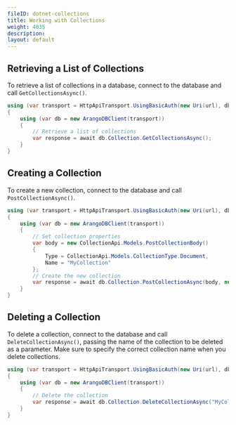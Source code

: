 ```yaml
---
fileID: dotnet-collections
title: Working with Collections
weight: 4035
description: 
layout: default
---
```

## Retrieving a List of Collections

To retrieve a list of collections in a database, connect to the database and
call `GetCollectionsAsync()`.

```csharp
using (var transport = HttpApiTransport.UsingBasicAuth(new Uri(url), dbName, username, password))
{
    using (var db = new ArangoDBClient(transport))
    {
        // Retrieve a list of collections
        var response = await db.Collection.GetCollectionsAsync();
    }
}
```

## Creating a Collection

To create a new collection, connect to the database and call `PostCollectionAsync()`.

```csharp
using (var transport = HttpApiTransport.UsingBasicAuth(new Uri(url), dbName, username, password))
{
    using (var db = new ArangoDBClient(transport))
    {
        // Set collection properties
        var body = new CollectionApi.Models.PostCollectionBody()
        {
            Type = CollectionApi.Models.CollectionType.Document,
            Name = "MyCollection"
        };
        // Create the new collection
        var response = await db.Collection.PostCollectionAsync(body, null);
    }
}
```

## Deleting a Collection

To delete a collection, connect to the database and call `DeleteCollectionAsync()`,
passing the name of the collection to be deleted as a parameter. Make sure to
specify the correct collection name when you delete collections.

```csharp
using (var transport = HttpApiTransport.UsingBasicAuth(new Uri(url), dbName, username, password))
{
    using (var db = new ArangoDBClient(transport))
    {
        // Delete the collection
        var response = await db.Collection.DeleteCollectionAsync("MyCollection");
    }
}
```
